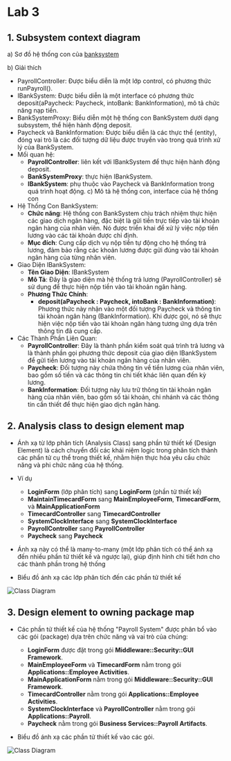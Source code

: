 # Lab 3

## 1. Subsystem context diagram

a) Sơ đồ hệ thống con của [banksystem](https://www.planttext.com/api/plantuml/png/f58zJiCm5DvzYhUrIBG7gAAeWga3KYLEu3fkRJMnW-rKHC3Cm08tA0D28274MWyCxKLy0gw0dJIGjcnuyC_tllVUzzd-ifz3RR0oHPQY3cpkdRqJ3CICRLumaFKZ0SFMIm_bpAsU1IpMou2yPdLG6wgeD6LEOU9M7s9MmGoqis-GEFlaaIX29CLQmnYNIgRfgHGch5Jv4AaFSGnN2C9GXTZokaVe1Y4kV8if9XH69rZCpqlVCcl82SsbvgQBVGfXbCm7qEoEmMVAa3A0C8_4LAeC6ov5LVT7KiNsIgWmt9Hnl8tivRG9BKOjPwpaPUaPkfZeMbyUa5zJ_z3PWJDd7pXS55W0S_OMPjpPzxyU1nrUSAyNxzpR01AkA36D8Wsr_GN7gCsBhllzVOCxX52uiN0GsFE1XbGa_eDz0m00__y30000)
  
b) Giải thích
   - PayrollController: Được biểu diễn là một lớp control, có phương thức runPayroll().
   - IBankSystem: Được biểu diễn là một interface có phương thức deposit(aPaycheck: Paycheck, intoBank: BankInformation), mô tả chức năng nạp tiền.
   - BankSystemProxy: Biểu diễn một hệ thống con BankSystem dưới dạng subsystem, thể hiện hành động deposit.
   - Paycheck và BankInformation: Được biểu diễn là các thực thể (entity), đóng vai trò là các đối tượng dữ liệu được truyền vào trong quá trình xử lý của BankSystem.
   - Mối quan hệ:
     - **PayrollController**: liên kết với IBankSystem để thực hiện hành động deposit.
     -  **BankSystemProxy**: thực hiện IBankSystem.
     -  **IBankSystem**: phụ thuộc vào Paycheck và BankInformation trong quá trình hoạt động.
c) Mô tả hệ thống con, interface của hệ thống con
   - Hệ Thống Con BankSystem:
     - **Chức năng**: Hệ thống con BankSystem chịu trách nhiệm thực hiện các giao dịch ngân hàng, đặc biệt là gửi tiền trực tiếp vào tài khoản ngân hàng của nhân viên. Nó được triển khai để xử lý việc nộp tiền lương vào các tài khoản được chỉ định.
     - **Mục đích**: Cung cấp dịch vụ nộp tiền tự động cho hệ thống trả lương, đảm bảo rằng các khoản lương được gửi đúng vào tài khoản ngân hàng của từng nhân viên.
   - Giao Diện IBankSystem:
     - **Tên Giao Diện**: IBankSystem
     - **Mô Tả**: Đây là giao diện mà hệ thống trả lương (PayrollController) sẽ sử dụng để thực hiện nộp tiền vào tài khoản ngân hàng.
     - **Phương Thức Chính**:
          - **deposit(aPaycheck : Paycheck, intoBank : BankInformation)**: Phương thức này nhận vào một đối tượng Paycheck và thông tin tài khoản ngân hàng (BankInformation). Khi được gọi, nó sẽ thực hiện việc nộp tiền vào tài khoản ngân hàng tương ứng dựa trên thông tin đã cung cấp.
   - Các Thành Phần Liên Quan:
     - **PayrollController**: Đây là thành phần kiểm soát quá trình trả lương và là thành phần gọi phương thức deposit của giao diện IBankSystem để gửi tiền lương vào tài khoản ngân hàng của nhân viên.
     - **Paycheck**: Đối tượng này chứa thông tin về tiền lương của nhân viên, bao gồm số tiền và các thông tin chi tiết khác liên quan đến kỳ lương.
     - **BankInformation**: Đối tượng này lưu trữ thông tin tài khoản ngân hàng của nhân viên, bao gồm số tài khoản, chi nhánh và các thông tin cần thiết để thực hiện giao dịch ngân hàng.

## 2. Analysis class to design element map

   - Ánh xạ từ lớp phân tích (Analysis Class) sang phần tử thiết kế (Design Element) là cách chuyển đổi các khái niệm logic trong phân tích thành các phần tử cụ thể trong thiết kế, nhằm hiện thực hóa yêu cầu chức năng và phi chức năng của hệ thống.

   - Ví dụ
     - **LoginForm** (lớp phân tích) sang **LoginForm** (phần tử thiết kế)
     - **MaintainTimecardForm** sang **MainEmployeeForm**, **TimecardForm**, và **MainApplicationForm**
     - **TimecardController** sang **TimecardController**
     - **SystemClockInterface** sang **SystemClockInterface**
     - **PayrollController** sang **PayrollController**
     - **Paycheck** sang **Paycheck**
       
   -  Ánh xạ này có thể là many-to-many (một lớp phân tích có thể ánh xạ đến nhiều phần tử thiết kế và ngược lại), giúp định hình chi tiết hơn cho các thành phần trong hệ thống

   - Biểu đồ ánh xạ các lớp phân tích đến các phần tử thiết kế

   ![Class Diagram](https://www.planttext.com/api/plantuml/png/V95DQiD034RtFiMGOymgRcXA8852sWC8-MigF3z68oUOqfDrqIFr2hLfIvr0egK-wJs4lZu-byL8hO-XgZhYbWvmYvqqJS295DxlmRsA3Tu_F6_SMYdYbBLTkBVAZSM1Id7RV92qpXfdlHr9ghik29D9_adVPv9PLho_Zrt80-1gDZcA2SgvOiBz3LsOdYI2IPihxLLEfZa4w0t_8mtJpBbpFnH3N8NCxIOPz8KOi_Xtvmh_hY-IC56WHs7yIroj9YFBBauSOtu5jnDcYTHCJ_a6003__mC0)

## 3. Design element to owning package map

   - Các phần tử thiết kế của hệ thống "Payroll System" được phân bổ vào các gói (package) dựa trên chức năng và vai trò của chúng:
     - **LoginForm** được đặt trong gói **Middleware::Security::GUI Framework**.
     - **MainEmployeeForm** và **TimecardForm** nằm trong gói **Applications::Employee Activities**.
     - **MainApplicationForm** nằm trong gói **Middleware::Security::GUI Framework**.
     - **TimecardController** nằm trong gói **Applications::Employee Activities**.
     - **SystemClockInterface** và **PayrollController** nằm trong gói **Applications::Payroll**.
     - **Paycheck** nằm trong gói **Business Services::Payroll Artifacts**.
       
   - Biểu đồ ánh xạ các phần tử thiết kế vào các gói.

   ![Class Diagram](https://www.planttext.com/api/plantuml/png/V95DQiD034RtFiMGOymgRcXA8852sWC8-MigF3z68oUOqfDrqIFr2hLfIvr0egK-wJs4lZu-byL8hO-XgZhYbWvmYvqqJS295DxlmRsA3Tu_F6_SMYdYbBLTkBVAZSM1Id7RV92qpXfdlHr9ghik29D9_adVPv9PLho_Zrt80-1gDZcA2SgvOiBz3LsOdYI2IPihxLLEfZa4w0t_8mtJpBbpFnH3N8NCxIOPz8KOi_Xtvmh_hY-IC56WHs7yIroj9YFBBauSOtu5jnDcYTHCJ_a6003__mC0)

